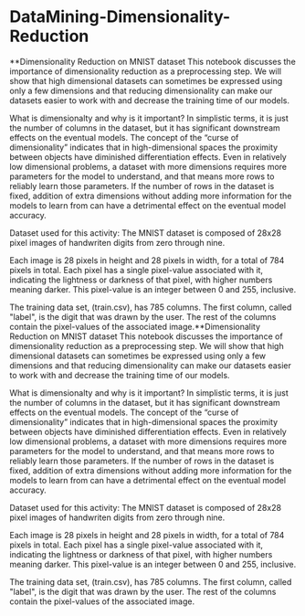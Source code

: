 # DataMining-Dimensionality-Reduction

**Dimensionality Reduction on MNIST dataset
This notebook discusses the importance of dimensionality reduction as a preprocessing step. We will show that high dimensional datasets can sometimes be expressed using only a few dimensions and that reducing dimensionality can make our datasets easier to work with and decrease the training time of our models.

What is dimensionalty and why is it important?
In simplistic terms, it is just the number of columns in the dataset, but it has significant downstream effects on the eventual models. The concept of the “curse of dimensionality” indicates that in high-dimensional spaces the proximity between objects have diminished differentiation effects. Even in relatively low dimensional problems, a dataset with more dimensions requires more parameters for the model to understand, and that means more rows to reliably learn those parameters. If the number of rows in the dataset is fixed, addition of extra dimensions without adding more information for the models to learn from can have a detrimental effect on the eventual model accuracy.

Dataset used for this activity:
The MNIST dataset is composed of 28x28 pixel images of handwriten digits from zero through nine.

Each image is 28 pixels in height and 28 pixels in width, for a total of 784 pixels in total. Each pixel has a single pixel-value associated with it, indicating the lightness or darkness of that pixel, with higher numbers meaning darker. This pixel-value is an integer between 0 and 255, inclusive.

The training data set, (train.csv), has 785 columns. The first column, called "label", is the digit that was drawn by the user. The rest of the columns contain the pixel-values of the associated image.**Dimensionality Reduction on MNIST dataset
This notebook discusses the importance of dimensionality reduction as a preprocessing step. We will show that high dimensional datasets can sometimes be expressed using only a few dimensions and that reducing dimensionality can make our datasets easier to work with and decrease the training time of our models.

What is dimensionalty and why is it important?
In simplistic terms, it is just the number of columns in the dataset, but it has significant downstream effects on the eventual models. The concept of the “curse of dimensionality” indicates that in high-dimensional spaces the proximity between objects have diminished differentiation effects. Even in relatively low dimensional problems, a dataset with more dimensions requires more parameters for the model to understand, and that means more rows to reliably learn those parameters. If the number of rows in the dataset is fixed, addition of extra dimensions without adding more information for the models to learn from can have a detrimental effect on the eventual model accuracy.

Dataset used for this activity:
The MNIST dataset is composed of 28x28 pixel images of handwriten digits from zero through nine.

Each image is 28 pixels in height and 28 pixels in width, for a total of 784 pixels in total. Each pixel has a single pixel-value associated with it, indicating the lightness or darkness of that pixel, with higher numbers meaning darker. This pixel-value is an integer between 0 and 255, inclusive.

The training data set, (train.csv), has 785 columns. The first column, called "label", is the digit that was drawn by the user. The rest of the columns contain the pixel-values of the associated image.
